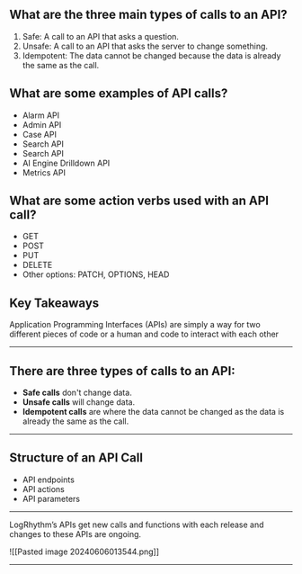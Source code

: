 
## What are the three main types of calls to an API?

1. Safe: A call to an API that asks a question.
2. Unsafe: A call to an API that asks the server to change something. 
3. Idempotent: The data cannot be changed because the data is already the same as the call.


## What are some examples of API calls?

- Alarm API
- Admin API
- Case API
- Search API
- Search API
- AI Engine Drilldown API
- Metrics API


## What are some action verbs used with an API call?

- GET
- POST
- PUT
- DELETE
- Other options: PATCH, OPTIONS, HEAD



## Key Takeaways

Application Programming Interfaces (APIs) are simply a way for two different pieces of code or a human and code to interact with each other

<hr>

## There are three types of calls to an API:

- **Safe calls** don't change data.
- **Unsafe calls** will change data.
- **Idempotent calls** are where the data cannot be changed as the data is already the same as the call.

<hr>

## Structure of an API Call

- API endpoints
- API actions
- API parameters


<hr>


LogRhythm’s APIs get new calls and functions with each release and changes to these APIs are ongoing.

![[Pasted image 20240606013544.png]]

<hr>


